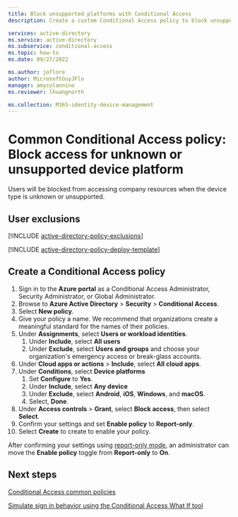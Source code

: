 ```yaml
---
title: Block unsupported platforms with Conditional Access
description: Create a custom Conditional Access policy to block unsupported platforms

services: active-directory
ms.service: active-directory
ms.subservice: conditional-access
ms.topic: how-to
ms.date: 09/27/2022

ms.author: joflore
author: MicrosoftGuyJFlo
manager: amycolannino
ms.reviewer: lhuangnorth

ms.collection: M365-identity-device-management
---
```

# Common Conditional Access policy: Block access for unknown or unsupported device platform

Users will be blocked from accessing company resources when the device type is unknown or unsupported.

## User exclusions
[!INCLUDE [active-directory-policy-exclusions](../../../includes/active-directory-policy-exclude-user.md)]

[!INCLUDE [active-directory-policy-deploy-template](../../../includes/active-directory-policy-deploy-template.md)]

## Create a Conditional Access policy

1. Sign in to the **Azure portal** as a Conditional Access Administrator, Security Administrator, or Global Administrator.
1. Browse to **Azure Active Directory** > **Security** > **Conditional Access**.
1. Select **New policy**.
1. Give your policy a name. We recommend that organizations create a meaningful standard for the names of their policies.
1. Under **Assignments**, select **Users or workload identities**.
   1. Under **Include**, select **All users**
   1. Under **Exclude**, select **Users and groups** and choose your organization's emergency access or break-glass accounts.
1. Under **Cloud apps or actions** > **Include**, select **All cloud apps**.
1. Under **Conditions**, select **Device platforms**
   1. Set **Configure** to **Yes**.
   1. Under **Include**, select **Any device**
   1. Under **Exclude**, select **Android**, **iOS**, **Windows**, and **macOS**.
   1. Select, **Done**.
1. Under **Access controls** > **Grant**, select **Block access**, then select **Select**.
1. Confirm your settings and set **Enable policy** to **Report-only**.
1. Select **Create** to create to enable your policy.

After confirming your settings using [report-only mode](howto-conditional-access-insights-reporting.md), an administrator can move the **Enable policy** toggle from **Report-only** to **On**.
## Next steps

[Conditional Access common policies](concept-conditional-access-policy-common.md)

[Simulate sign in behavior using the Conditional Access What If tool](troubleshoot-conditional-access-what-if.md)
